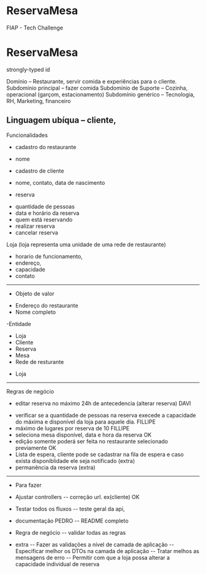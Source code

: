 # ReservaMesa
 FIAP - Tech Challenge 

# ReservaMesa
strongly-typed id

Domínio – Restaurante, servir comida e experiências para o cliente.
Subdomínio principal – fazer comida
Subdomínio de Suporte – Cozinha, operacional (garçom, estacionamento)
Subdomínio genérico – Tecnologia, RH, Marketing, financeiro

Linguagem ubíqua – cliente, 
----------------------------------------------------------------------

Funcionalidades
- cadastro do restaurante
* nome

- cadastro de cliente 
* nome, contato, data de nascimento

- reserva
* quantidade de pessoas
* data e horário da reserva
* quem está reservando
* realizar reserva
* cancelar reserva


Loja (loja representa uma unidade de uma rede de restaurante)
- horario de funcionamento,
- endereço,
- capacidade
- contato

---------------------------------------------------------
- Objeto de valor
* Endereço do restaurante
* Nome completo 

-Entidade
* Loja 
* Cliente
* Reserva
* Mesa
* Rede de resturante


- Loja
---------------------------------------------------------
Regras de negócio
- editar reserva no máximo 24h de antecedencia (alterar reserva) DAVI
<!-- - será permitido selecionar uma quantidade maior do que a mesa de maior capacidade do restaurante,   considerando que exista disponibilidade na capacidade  -->
- verificar se a quantidade de pessoas na reserva execede a capacidade do máxima e disponível da loja para aquele dia. FILLIPE
- máximo de lugares por reserva de 10 FILLIPE
- seleciona mesa disponível, data e hora da reserva OK
- edição somente poderá ser feita no restaurante selecionado previamente OK
- Lista de espera, cliente pode se cadastrar na fila de espera e caso exista disponiblidade ele seja notificado  (extra)
- permanência da reserva (extra)

---------------------------------------------------------
* Para fazer
- Ajustar controllers 
    -- correção url. ex(cliente) OK

- Testar todos os fluxos 
    -- teste geral da api,

- documentação PEDRO
    -- README completo

- Regra de negócio 
    -- validar todas as regras

- extra
    -- Fazer as validações a nível de camada de aplicação
    -- Especificar melhor os DTOs na camada de aplicação
    -- Tratar melhos as mensagens de erro
    -- Permitir com que a loja possa alterar a capacidade individual de reserva